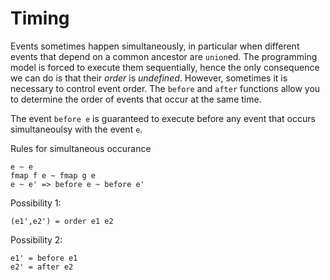 Timing
======

Events sometimes happen simultaneously, in particular when different events that depend on a common ancestor are `union`ed. The programming model is forced to execute them sequentially, hence the only consequence we can do is that their *order* is *undefined*. However, sometimes it is necessary to control event order. The `before` and `after` functions allow you to determine the order of events that occur at the same time.

The event `before e` is guaranteed to execute before any event that occurs simultaneoulsy with the event `e`.

Rules for simultaneous occurance

    e ~ e
    fmap f e ~ fmap g e
    e ~ e' => before e ~ before e'


Possibility 1:

    (e1',e2') = order e1 e2


Possibility 2:

    e1' = before e1
    e2' = after e2
